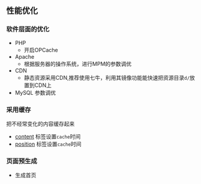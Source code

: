 ## 性能优化

### 软件层面的优化

- PHP
    - 开启OPCache
- Apache
    - 根据服务器的操作系统，进行MPM的参数调优
- CDN
    - 静态资源采用CDN,推荐使用七牛，利用其镜像功能能快速把资源目录`d/`放置到CDN上
- MySQL 参数调优

### 采用缓存

把不经常变化的内容缓存起来

- [content][1] 标签设置`cache`时间
- [position][2] 标签设置`cache`时间


### 页面预生成

- 生成首页


[1]: ../../guide/template/tag/content.html
[2]: ../../guide/template/tag/position.html